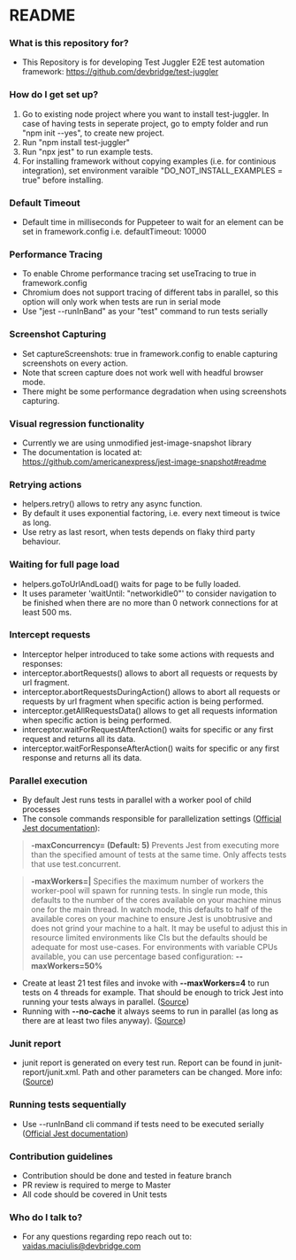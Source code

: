 # README #

### What is this repository for? ###

* This Repository is for developing Test Juggler E2E test automation framework:
  https://github.com/devbridge/test-juggler

### How do I get set up? ###

1. Go to existing node project where you want to install test-juggler. In case of having tests in seperate project, go to empty folder and run "npm init --yes", to create new project.
2. Run "npm install test-juggler"
3. Run "npx jest" to run example tests.
4. For installing framework without copying examples (i.e. for continious integration), set environment varaible "DO_NOT_INSTALL_EXAMPLES = true" before installing.

### Default Timeout ###

* Default time in milliseconds for Puppeteer to wait for an element can be set in framework.config i.e. defaultTimeout: 10000

### Performance Tracing ###

* To enable Chrome performance tracing set useTracing to true in framework.config
* Chromium does not support tracing of different tabs in parallel, so this option will only work when tests are run in serial mode
* Use "jest --runInBand" as your "test" command to run tests serially

### Screenshot Capturing ###

* Set captureScreenshots: true in framework.config to enable capturing screenshots on every action.
* Note that screen capture does not work well with headful browser mode.
* There might be some performance degradation when using screenshots capturing.

### Visual regression functionality ###

* Currently we are using unmodified jest-image-snapshot library
* The documentation is located at: https://github.com/americanexpress/jest-image-snapshot#readme

### Retrying actions ###

* helpers.retry() allows to retry any async function. 
* By default it uses exponential factoring, i.e. every next timeout is twice as long.
* Use retry as last resort, when tests depends on flaky third party behaviour.

### Waiting for full page load ###

* helpers.goToUrlAndLoad() waits for page to be fully loaded. 
* It uses parameter 'waitUntil: "networkidle0"' to consider navigation to be finished when there are no more than 0 network connections for at least 500 ms.

### Intercept requests ###

* Interceptor helper introduced to take some actions with requests and responses: 
* interceptor.abortRequests() allows to abort all requests or requests by url fragment.
* interceptor.abortRequestsDuringAction() allows to abort all requests or requests by url fragment when specific action is being performed.
* interceptor.getAllRequestsData() allows to get all requests information when specific action is being performed.
* interceptor.waitForRequestAfterAction() waits for specific or any first request and returns all its data.
* interceptor.waitForResponseAfterAction() waits for specific or any first response and returns all its data.

### Parallel execution ###
* By default Jest runs tests in parallel with a worker pool of child processes
* The console commands responsible for parallelization settings ([Official Jest documentation](https://jestjs.io/docs/en/cli.html)):

> __-maxConcurrency=<num> (Default: 5)__
Prevents Jest from executing more than the specified amount of tests at the same time. Only affects tests that use test.concurrent.

> __-maxWorkers=<num>|<string>__
Specifies the maximum number of workers the worker-pool will spawn for running tests. In single run mode, this defaults to the number of the cores available on your machine minus one for the main thread.
In watch mode, this defaults to half of the available cores on your machine to ensure Jest is unobtrusive and does not grind your machine to a halt.
It may be useful to adjust this in resource limited environments like CIs but the defaults should be adequate for most use-cases.
For environments with variable CPUs available, you can use percentage based configuration: __--maxWorkers=50%__

* Create at least 21 test files and invoke with __--maxWorkers=4__ to run tests on 4 threads for example.
That should be enough to trick Jest into running your tests always in parallel. ([Source](https://github.com/facebook/jest/issues/5818#issuecomment-383674946))
* Running with __--no-cache__ it always seems to run in parallel (as long as there are at least two files anyway). ([Source](https://github.com/facebook/jest/issues/5818#issuecomment-383739607)) 

### Junit report ###
* junit report is generated on every test run. Report can be found in junit-report/junit.xml. Path and other parameters can be changed. More info:([Source](https://www.npmjs.com/package/jest-junit))

### Running tests sequentially ###
* Use --runInBand cli command if tests need to be executed serially ([Official Jest documentation](https://jestjs.io/docs/en/cli.html))

### Contribution guidelines ###

* Contribution should be done and tested in feature branch
* PR review is required to merge to Master
* All code should be covered in Unit tests

### Who do I talk to? ###

* For any questions regarding repo reach out to: vaidas.maciulis@devbridge.com